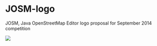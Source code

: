 JOSM-logo
=========

JOSM, Java OpenStreetMap Editor logo proposal for September 2014 competition

<img src=“https://github.com/niklasbackman/JOSM-logo/blob/master/JOSM_logo_large.svg”>